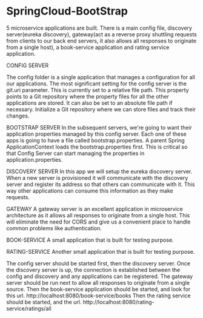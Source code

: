 # SpringCloud-BootStrap
5 microservice applications are built. There is a main config file, discovery server(eureka discovery), gateway(act as a reverse proxy shuttling requests from clients to our back end servers, it also allows all responses to originate from a single host), a book-service application and rating service application.

CONFIG SERVER

The config folder is a single application that manages a configuration for all our applications.
The most significant setting for the config server is the git.uri parameter. This is currently set to a relative file path. This property points to a Git repository where the property files for all the other applications are stored. It can also be set to an absolute file path if necessary.
Initialize a Git repository where we can store files and track their changes.

BOOTSTRAP SERVER
In the subsequent servers, we're going to want their application properties managed by this config server.
Each one of these apps is going to have a file called bootstrap.properties.
A parent Spring ApplicationContext loads the bootstrap.properties first. This is critical so that Config Server can start managing the properties in application.properties.

DISCOVERY SERVER
In this app we will setup the eureka discovery server.
When a new server is provisioned it will communicate with the discovery server and register its address so that others can communicate with it. This way other applications can consume this information as they make requests.

GATEWAY
A gateway server is an excellent application in microservice architecture as it allows all responses to originate from a single host. This will eliminate the need for CORS and give us a convenient place to handle common problems like authentication.

BOOK-SERVICE 
A small application that is built for testing purpose.

RATING-SERVICE
Another small application that is built for testing purpose.

The config server should be started first, then the discovery server. 
Once the discovery server is up, the connection is established between the config and discovery and any applications can be registered.
The gateway server should be run next to allow all responses to originate from a single source.
Then the book-service application should be started, and look for this url. 
http://localhost:8080/book-service/books
Then the rating service should be started, and the url.
http://localhost:8080/rating-service/ratings/all


